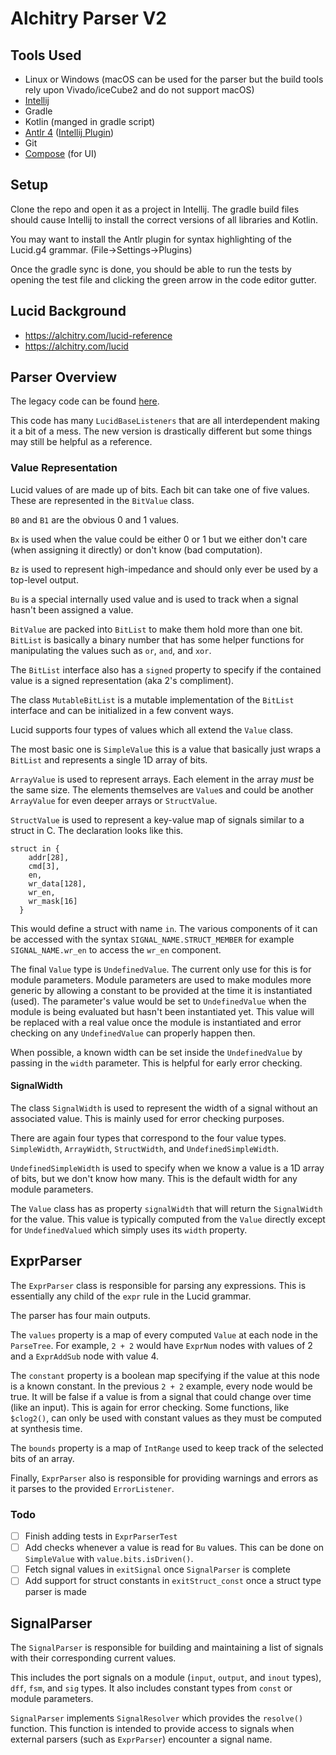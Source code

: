 # Alchitry Parser V2

## Tools Used

* Linux or Windows (macOS can be used for the parser but the build tools rely upon Vivado/iceCube2 and do not support
  macOS)
* [Intellij](https://www.jetbrains.com/idea/)
* Gradle
* Kotlin (manged in gradle script)
* [Antlr 4](https://www.antlr.org/) ([Intellij Plugin](https://plugins.jetbrains.com/plugin/7358-antlr-v4))
* Git
* [Compose](https://www.jetbrains.com/lp/compose-desktop/) (for UI)

## Setup

Clone the repo and open it as a project in Intellij. The gradle build files should cause Intellij to install the correct
versions of all libraries and Kotlin.

You may want to install the Antlr plugin for syntax highlighting of the Lucid.g4 grammar. (File->Settings->Plugins)

Once the gradle sync is done, you should be able to run the tests by opening the test file and clicking the green arrow
in the code editor gutter.

## Lucid Background

* https://alchitry.com/lucid-reference
* https://alchitry.com/lucid

## Parser Overview

The legacy code can be
found [here](https://github.com/alchitry/Alchitry-Labs/tree/master/src/com/alchitry/labs/parsers/tools/lucid).

This code has many `LucidBaseListeners` that are all interdependent making it a bit of a mess. The new version is
drastically different but some things may still be helpful as a reference.

### Value Representation

Lucid values of are made up of bits. Each bit can take one of five values. These are represented in the `BitValue`
class.

`B0` and `B1` are the obvious 0 and 1 values.

`Bx` is used when the value could be either 0 or 1 but we either don't care (when assigning it directly) or don't know
(bad computation).

`Bz` is used to represent high-impedance and should only ever be used by a top-level output.

`Bu` is a special internally used value and is used to track when a signal hasn't been assigned a value.

`BitValue` are packed into `BitList` to make them hold more than one bit. `BitList` is basically a binary number that
has some helper functions for manipulating the values such as `or`, `and`, and `xor`.

The `BitList` interface also has a `signed` property to specify if the contained value is a signed representation (aka
2's compliment).

The class `MutableBitList` is a mutable implementation of the `BitList` interface and can be initialized in a few
convent ways.

Lucid supports four types of values which all extend the `Value` class.

The most basic one is `SimpleValue` this is a value that basically just wraps a `BitList` and represents a single 1D
array of bits.

`ArrayValue` is used to represent arrays. Each element in the array *must* be the same size. The elements themselves
are `Value`s and could be another `ArrayValue` for even deeper arrays or `StructValue`.

`StructValue` is used to represent a key-value map of signals similar to a struct in C. The declaration looks like this.

```  
struct in {
    addr[28],
    cmd[3],
    en,
    wr_data[128],
    wr_en,
    wr_mask[16]
  }
  ```

This would define a struct with name `in`. The various components of it can be accessed with the
syntax `SIGNAL_NAME.STRUCT_MEMBER` for example `SIGNAL_NAME.wr_en` to access the `wr_en` component.

The final `Value` type is `UndefinedValue`. The current only use for this is for module parameters. Module parameters
are used to make modules more generic by allowing a constant to be provided at the time it is instantiated (used). The
parameter's value would be set to `UndefinedValue` when the module is being evaluated but hasn't been instantiated yet.
This value will be replaced with a real value once the module is instantiated and error checking on any `UndefinedValue`
can properly happen then.

When possible, a known width can be set inside the `UndefinedValue` by passing in the `width` parameter. This is helpful
for early error checking.

#### SignalWidth

The class `SignalWidth` is used to represent the width of a signal without an associated value. This is mainly used for
error checking purposes.

There are again four types that correspond to the four value types. `SimpleWidth`, `ArrayWidth`, `StructWidth`,
and `UndefinedSimpleWidth`.

`UndefinedSimpleWidth` is used to specify when we know a value is a 1D array of bits, but we don't know how many. This
is
the default width for any module parameters.

The `Value` class has as property `signalWidth` that will return the `SignalWidth` for the value. This value is
typically computed from the `Value` directly except for `UndefinedValued` which simply uses its `width` property.

## ExprParser

The `ExprParser` class is responsible for parsing any expressions. This is essentially any child of the `expr` rule in
the Lucid grammar.

The parser has four main outputs.

The `values` property is a map of every computed `Value` at each node in
the `ParseTree`. For example, `2 + 2` would have `ExprNum` nodes with values of 2 and a `ExprAddSub` node with value 4.

The `constant` property is a boolean map specifying if the value at this node is a known constant. In the
previous `2 + 2` example, every node would be true. It will be false if a value is from a signal that could change over
time (like an input). This is again for error checking. Some functions, like `$clog2()`, can only be used with constant
values as they must be computed at synthesis time.

The `bounds` property is a map of `IntRange` used to keep track of the selected bits of an array.

Finally, `ExprParser` also is responsible for providing warnings and errors as it parses to the
provided `ErrorListener`.

### Todo

- [ ] Finish adding tests in `ExprParserTest`
- [ ] Add checks whenever a value is read for `Bu` values. This can be done on `SimpleValue`
  with `value.bits.isDriven()`.
- [ ] Fetch signal values in `exitSignal` once `SignalParser` is complete
- [ ] Add support for struct constants in `exitStruct_const` once a struct type parser is made

## SignalParser

The `SignalParser` is responsible for building and maintaining a list of signals with their corresponding current
values.

This includes the port signals on a module (`input`, `output`, and `inout` types), `dff`, `fsm`, and `sig` types. It
also includes constant types from `const` or module parameters.

`SignalParser` implements `SignalResolver` which provides the `resolve()` function. This function is intended to provide
access to signals when external parsers (such as `ExprParser`) encounter a signal name.